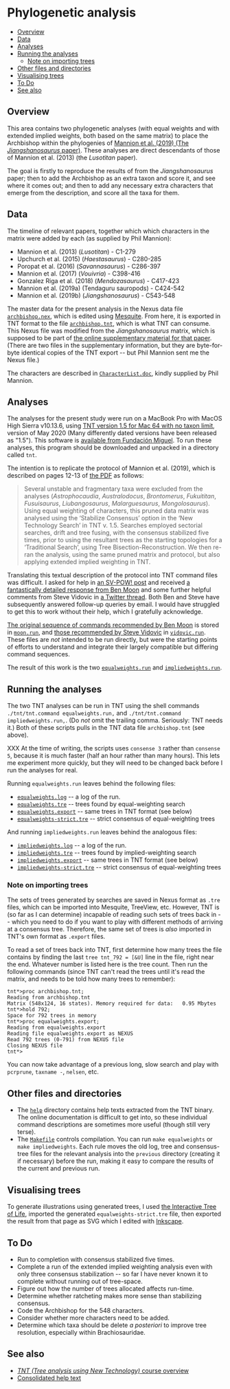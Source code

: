 # Phylogenetic analysis

<!-- md2toc -l 2 README.md -->
* [Overview](#overview)
* [Data](#data)
* [Analyses](#analyses)
* [Running the analyses](#running-the-analyses)
    * [Note on importing trees](#note-on-importing-trees)
* [Other files and directories](#other-files-and-directories)
* [Visualising trees](#visualising-trees)
* [To Do](#to-do)
* [See also](#see-also)


## Overview

This area contains two phylogenetic analyses (with equal weights and with extended implied weights, both based on the same matrix) to place the Archbishop within the phylogenies of [Mannion et al. (2019) (The _Jiangshanosaurus_ paper)](https://royalsocietypublishing.org/doi/10.1098/rsos.191057). These analyses are direct descendants of those of Mannion et al. (2013) (the _Lusotitan_ paper).

The goal is firstly to reproduce the results of from the _Jiangshanosaurus_ paper; then to add the Archbishop as an extra taxon and score it, and see where it comes out; and then to add any necessary extra characters that emerge from the description, and score all the taxa for them.


## Data

The timeline of relevant papers, together which which characters in the matrix were added by each (as supplied by Phil Mannion):

* Mannion et al. (2013) (_Lusotitan_) - C1-279
* Upchurch et al. (2015) (_Haestasaurus_) - C280-285
* Poropat et al. (2016) (_Savannasaurus_) - C286-397
* Mannion et al. (2017) (_Vouivria_) - C398-416
* Gonzalez Riga et al. (2018) (_Mendozasaurus_) - C417-423
* Mannion et al. (2019a) (Tendaguru sauropods) - C424-542
* Mannion et al. (2019b) (_Jiangshanosaurus_) - C543-548

The master data for the present analysis in the Nexus data file [`archbishop.nex`](archbishop.nex), which is edited using [Mesquite](https://www.mesquiteproject.org/). From here, it is exported in TNT format to the file [`archbishop.tnt`](archbishop.tnt), which is what TNT can consume. This Nexus file was modified from the _Jiangshanosaurus_ matrix, which is supposed to be part of [the online supplementary material for that paper](https://rs.figshare.com/collections/Supplementary_material_from_New_information_on_the_Cretaceous_sauropod_dinosaurs_of_Zhejiang_Province_China_impact_on_Laurasian_titanosauriform_phylogeny_and_biogeography_/4614920). (There are two files in the supplementary information, but they are byte-for-byte identical copies of the TNT export -- but Phil Mannion sent me the Nexus file.)

The characters are described in [`CharacterList.doc`](CharacterList.doc), kindly supplied by Phil Mannion.


## Analyses

The analyses for the present study were run on a MacBook Pro with MacOS High Sierra v10.13.6, using [TNT version 1.5 for Mac 64 with no taxon limit](http://www.lillo.org.ar/phylogeny/tnt/tnt-mac-no-tax-limit.zip), version of May 2020 (Many differently dated versions have been released as "1.5"). This software is [available from Fundación Miguel](http://www.lillo.org.ar/phylogeny/tnt/). To run these analyses, this program should be downloaded and unpacked in a directory called `tnt`.

The intention is to replicate the protocol of Mannion et al. (2019), which is described on pages 12-13 of [the PDF](https://royalsocietypublishing.org/doi/pdf/10.1098/rsos.191057) as follows:

> Several unstable and fragmentary taxa were excluded from the analyses (_Astrophocaudia_, _Australodocus_, _Brontomerus_, _Fukuititan_, _Fusuisaurus_, _Liubangosaurus_, _Malarguesaurus_, _Mongolosaurus_). Using equal weighting of characters, this pruned data matrix was analysed using the ‘Stabilize Consensus’ option in the ‘New Technology Search’ in TNT v. 1.5. Searches employed sectorial searches, drift and tree fusing, with the consensus stabilized five times, prior to using the resultant trees as the starting topologies for a ‘Traditional Search’, using Tree Bisection-Reconstruction. We then re-ran the analysis, using the same pruned matrix and protocol, but also applying extended implied weighting in TNT.

Translating this textual description of the protocol into TNT command files was difficult. I asked for help in [an SV-POW! post](https://svpow.com/2020/08/07/help-running-phylogenetic-analyses-in-tnt/) and received [a fantastically detailed response from Ben Moon](https://svpow.com/2020/08/07/help-running-phylogenetic-analyses-in-tnt/#comment-218222) and some further helpful comments from Steve Vidovic in [a Twitter thread](https://twitter.com/SteveVidovic/status/1291772175553310723). Both Ben and Steve have subsequently answered follow-up queries by email. I would have struggled to get this to work without their help, which I gratefully acknowledge.

[The original sequence of commands recommended by Ben Moon](https://svpow.com/2020/08/07/help-running-phylogenetic-analyses-in-tnt/#comment-218222) is stored in [`moon.run`](moon.run), and [those recommended by Steve Vidovic](https://twitter.com/SteveVidovic/status/1291772618580926464) in [`vidovic.run`](vidovic.run). These files are _not_ intended to be run directly, but were the starting points of efforts to understand and integrate their largely compatible but differing command sequences.

The result of this work is the two [`equalweights.run`](equalweights.run) and [`impliedweights.run`](impliedweights.run).


## Running the analyses

The two TNT analyses can be run in TNT using the shell commands `./tnt/tnt.command equalweights.run,` and `./tnt/tnt.command impliedweights.run,`. (Do _not_ omit the trailing comma. Seriously: TNT needs it.) Both of these scripts pulls in the TNT data file `archbishop.tnt` (see above).

XXX At the time of writing, the scripts uses `consense 3` rather than `consense 5`, because it is much faster (half an hour rather than many hours). This lets me experiment more quickly, but they will need to be changed back before I run the analyses for real.

Running `equalweights.run` leaves behind the following files:
* [`equalweights.log`](equalweights.log) -- a log of the run.
* [`equalweights.tre`](equalweights.tre) -- trees found by equal-weighting search
* [`equalweights.export`](equalweights.export) -- same trees in TNT format (see below)
* [`equalweights-strict.tre`](equalweights-strict.tre) -- strict consensus of equal-weighting trees

And running `impliedweights.run` leaves behind the analogous files:
* [`impliedweights.log`](impliedweights.log) -- a log of the run.
* [`impliedweights.tre`](impliedweights.tre) -- trees found by implied-weighting search
* [`impliedweights.export`](impliedweights.export) -- same trees in TNT format (see below)
* [`impliedweights-strict.tre`](impliedweights-strict.tre) -- strict consensus of equal-weighting trees

### Note on importing trees

The sets of trees generated by searches are saved in Nexus format as `.tre` files, which can be imported into Mesquite, TreeView, etc. However, TNT is (so far as I can determine) incapable of reading such sets of trees back in -- which you need to do if you want to play with different methods of arriving at a consensus tree. Therefore, the same set of trees is _also_ imported in TNT's own format as `.export` files.

To read a set of trees back into TNT, first determine how many trees the file contains by finding the last `tree tnt_792 = [&U]` line in the file, right near the end. Whatever number is listed here is the tree count. Then run the following commands (since TNT can't read the trees until it's read the matrix, and needs to be told how many trees to remember):

	tnt*>proc archbishop.tnt;
	Reading from archbishop.tnt 
	Matrix (548x124, 16 states). Memory required for data:   0.95 Mbytes 
	tnt*>hold 792;                                                                
	Space for 792 trees in memory 
	tnt*>proc equalweights.export;
	Reading from equalweights.export 
	Reading file equalweights.export as NEXUS 
	Read 792 trees (0-791) from NEXUS file 
	Closing NEXUS file                                                             
	tnt*>

You can now take advantage of a previous long, slow search and play with `pcrprune`, `taxname -`, `nelsen`, etc.


## Other files and directories

* The [`help`](help) directory contains help texts extracted from the TNT binary. The online documentation is difficult to get into, so these individual command descriptions are sometimes more useful (though still very terse).
* The [`Makefile`](Makefile) controls compilation. You can run `make equalweights` or `make impliedweights`. Each rule moves the old log, tree and consensus-tree files for the relevant analysis into the `previous` directory (creating it if necessary) before the run, making it easy to compare the results of the current and previous run.


## Visualising trees

To generate illustrations using generated trees, I used [the Interactive Tree of Life](https://itol.embl.de/itol.cgi), imported the generated `equalweights-strict.tre` file, then exported the result from that page as SVG which I edited with [Inkscape](https://inkscape.org/).


## To Do

* Run to completion with consensus stabilized five times.
* Complete a run of the extended implied weighting analysis even with only three consensus stabilization -- so far I have never known it to complete without running out of tree-space.
* Figure out how the number of trees allocated affects run-time.
* Determine whether ratcheting makes more sense than stabilizing consensus.
* Code the Archbishop for the 548 characters.
* Consider whether more characters need to be added.
* Determine which taxa should be delete _a posteriori_ to improve tree resolution, especially within Brachiosauridae.


## See also

* [_TNT (Tree analysis using New Technology)_ course overview](https://isu-molphyl.github.io/EEOB563/computer_labs/lab2/TNT.html)
* [Consolidated help text](http://phylo.wikidot.com/tntwiki#help_by_command)



